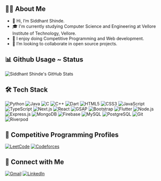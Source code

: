 ## 👨‍💻 About Me

- 👋 Hi, I’m Siddhant Shinde.
- 🎓 I'm currently studying Computer Science and Engineering at Vellore Institute of Technology, Vellore.
- 👀 I enjoy doing Competitive Programming and Web development.
- 🌱 I’m looking to collaborate in open source projects.

## 📊 Github Usage ~ Status

![Siddhant Shinde's GitHub Stats](https://github-readme-stats.vercel.app/api?username=Siddhant0045&show_icons=true&theme=github_dark&count_private=true)

## 🛠️ Tech Stack

![Python](https://img.shields.io/badge/-Python-black?style=flat-square&logo=python)
![Java](https://img.shields.io/badge/-Java-black?style=flat-square&logo=java)
![C](https://img.shields.io/badge/-C-black?style=flat-square&logo=c)
![C++](https://img.shields.io/badge/-C++-black?style=flat-square&logo=cplusplus)
![Dart](https://img.shields.io/badge/-Dart-black?style=flat-square&logo=dart)
![HTML5](https://img.shields.io/badge/-HTML5-black?style=flat-square&logo=html5)
![CSS3](https://img.shields.io/badge/-CSS3-black?style=flat-square&logo=css3)
![JavaScript](https://img.shields.io/badge/-JavaScript-black?style=flat-square&logo=javascript)
![TypeScript](https://img.shields.io/badge/-TypeScript-black?style=flat-square&logo=typescript)
![Next.js](https://img.shields.io/badge/-Next.js-black?style=flat-square&logo=next.js)
![React](https://img.shields.io/badge/-React-black?style=flat-square&logo=react)
![GSAP](https://img.shields.io/badge/-GSAP-black?style=flat-square&logo=greensock)
![Bootstrap](https://img.shields.io/badge/-Bootstrap-black?style=flat-square&logo=bootstrap)
![Flutter](https://img.shields.io/badge/-Flutter-black?style=flat-square&logo=flutter)
![Node.js](https://img.shields.io/badge/-Node.js-black?style=flat-square&logo=node.js)
![Express.js](https://img.shields.io/badge/-Express.js-black?style=flat-square&logo=express)
![MongoDB](https://img.shields.io/badge/-MongoDB-black?style=flat-square&logo=mongodb)
![Firebase](https://img.shields.io/badge/-Firebase-black?style=flat-square&logo=firebase)
![MySQL](https://img.shields.io/badge/-MySQL-black?style=flat-square&logo=mysql)
![PostgreSQL](https://img.shields.io/badge/-PostgreSQL-black?style=flat-square&logo=postgresql)
![Git](https://img.shields.io/badge/-Git-black?style=flat-square&logo=git)
![Riverpod](https://img.shields.io/badge/-Riverpod-black?style=flat-square&logo=riverpod)

## 🧠 Competitive Programming Profiles

[![LeetCode](https://img.shields.io/badge/-LEETCODE-FFA116?style=for-the-badge&logo=LeetCode&logoColor=black)](https://leetcode.com/u/siddhantshinde0612/)
[![Codeforces](https://img.shields.io/badge/-CODEFORCES-1F8ACB?style=for-the-badge&logo=codeforces&logoColor=white)](https://codeforces.com/profile/siddhantshinde75576)

## 🤝 Connect with Me

[![Gmail](https://img.shields.io/badge/-MAIL-D14836?style=for-the-badge&logo=gmail&logoColor=white)](mailto:siddhantshinde75576@gmail.com)
[![LinkedIn](https://img.shields.io/badge/-LINKEDIN-0077B5?style=for-the-badge&logo=linkedin&logoColor=white)](https://www.linkedin.com/in/siddhant-shinde-42110827a/)
